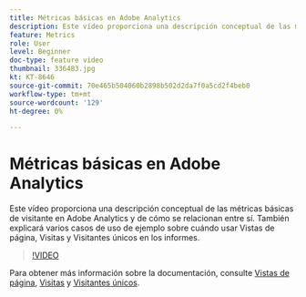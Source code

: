 ```yaml
---
title: Métricas básicas en Adobe Analytics
description: Este vídeo proporciona una descripción conceptual de las métricas básicas de visitante en Adobe Analytics y de cómo se relacionan entre sí. También explicará varios casos de uso de ejemplo sobre cuándo usar Vistas de página, Visitas y Visitantes únicos en los informes.
feature: Metrics
role: User
level: Beginner
doc-type: feature video
thumbnail: 336483.jpg
kt: KT-8646
source-git-commit: 70e465b504060b2898b502d2da7f0a5cd2f4beb0
workflow-type: tm+mt
source-wordcount: '129'
ht-degree: 0%

---
```



# Métricas básicas en Adobe Analytics

Este vídeo proporciona una descripción conceptual de las métricas básicas de visitante en Adobe Analytics y de cómo se relacionan entre sí. También explicará varios casos de uso de ejemplo sobre cuándo usar Vistas de página, Visitas y Visitantes únicos en los informes.

>[!VIDEO](https://video.tv.adobe.com/v/336483/?quality=12&learn=on)

Para obtener más información sobre la documentación, consulte [Vistas de página](https://experienceleague.adobe.com/docs/analytics/components/metrics/page-views.html), [Visitas](https://experienceleague.adobe.com/docs/analytics/components/metrics/visits.html) y [Visitantes únicos](https://experienceleague.adobe.com/docs/analytics/components/metrics/unique-visitors.html).
